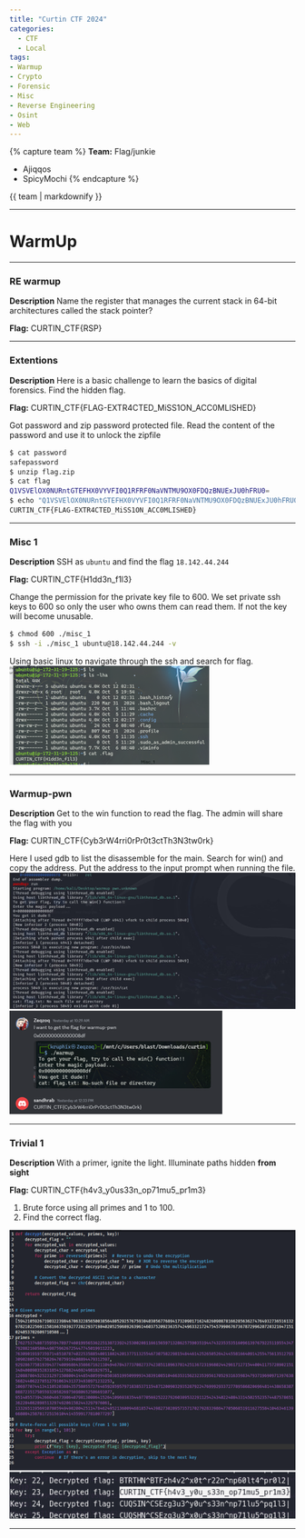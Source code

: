 ```yaml
---
title: "Curtin CTF 2024"
categories:
  - CTF
  - Local
tags:
- Warmup
- Crypto
- Forensic
- Misc
- Reverse Engineering
- Osint
- Web
---
```


{% capture team %}
**Team:** Flag/junkie
* Ajiqqos
* SpicyMochi
{% endcapture %}

<div class="notice">{{ team | markdownify }}</div>

---

# WarmUp

---

### RE warmup
**Description**
Name the register that manages the current stack in 64-bit architectures called the stack pointer?

**Flag:**
CURTIN_CTF{RSP}

---

### Extentions
**Description**
Here is a basic challenge to learn the basics of digital forensics. Find the hidden flag.

**Flag:**
CURTIN_CTF{FLAG-EXTR4CTED_MiSS1ON_ACC0MLISHED}

Got password and zip password protected file. Read the content of the password and use it to unlock the zipfile
```bash
$ cat password
safepassword
$ unzip flag.zip
$ cat flag
Q1VSVElOX0NURntGTEFHX0VYVFI0Q1RFRF0NaVNTMU9OX0FDQzBNUExJU0hFRU0=
$ echo "Q1VSVElOX0NURntGTEFHX0VYVFI0Q1RFRF0NaVNTMU9OX0FDQzBNUExJU0hFRU0=" | base64 -d
CURTIN_CTF{FLAG-EXTR4CTED_MiSS1ON_ACC0MLISHED}
```
---

### Misc 1
**Description**
SSH as `ubuntu` and find the flag
`18.142.44.244`

**Flag:**
CURTIN_CTF{H1dd3n_f1l3}

Change the permission for the private key file to 600. We set private ssh keys to 600 so only the user who owns them can read them. If not the key will become unusable.
```bash
$ chmod 600 ./misc_1
$ ssh -i ./misc_1 ubuntu@18.142.44.244 -v
```

Using basic linux to navigate through the ssh and search for flag.
<img src="/assets/images/curtin24/misc1.png" alt="">

---

### Warmup-pwn
**Description**
Get to the win function to read the flag.
The admin will share the flag with you

**Flag:**
CURTIN_CTF{Cyb3rW4rri0rPr0t3ctTh3N3tw0rk}

Here I used gdb to list the disassemble for the main. Search for win() and copy the address. Put the address to the input prompt when running the file.
<img src="/assets/images/curtin24/warmuppwn1.png" alt="">
<img src="/assets/images/curtin24/warmuppwn2.png" alt="">

---

### Trivial 1
**Description**
With a primer, ignite the light.
Illuminate paths hidden **from sight**

**Flag:**
CURTIN_CTF{h4v3_y0us33n_op71mu5_pr1m3}

1.	Brute force using all primes and 1 to 100.
2.	Find the correct flag.

<img src="/assets/images/curtin24/trivial11.png" alt="">
<img src="/assets/images/curtin24/trivial12.png" alt="">

---
